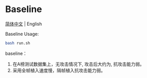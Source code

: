 # Baseline

[简体中文](README.md) | English

Baseline Usage:
```bash
bash run.sh
```

baseline：<br/>
1) 在A榜测试数据集上，无攻击情况下, 攻击后大约为, 抗攻击能力弱。<br/>
2) 采用全帧植入速度慢，隔帧植入抗攻击能力弱。<br/>
